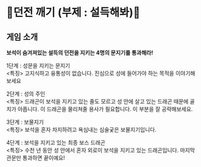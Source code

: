 # 🏰던전 깨기 (부제 : 설득해봐)🏰

## 게임 소개
**보석이 숨겨져있는 설득의 던전을 지키는 4명의 문지기를 통과해라!**

1단계 : 성문을 지키는 문지기 <br>
<특징> 
고지식하고 융통성이 없습니다. 진심으로 성에 들어가야 하는 목적을 이야기해보세요 <br>

2단계 : 성의 주인 <br>
<특징>
드래곤이 보석을 지키고 있는 줄도 모르고 성 안에 살고 있는 드래곤 때문에 골치가 아픕니다. 이 드래곤을 물리쳐줄 용사가 필요합니다. 이 부분을 잘 공략해보세요. <br>

3단계 : 보물지기 <br>
<특징>
보석을 혼자 차지하려고 욕심내는 심술궂은 보물지기입니다. <br>

4단계 : 보석을 지키고 있는 최종 보스 드래곤 <br>
<특징>
수천 년 동안 성 안에서 혼자 외로이 보석을 지키고 있는 드래곤입니다. 마지막 관문만 통과하면 끝이예요!
